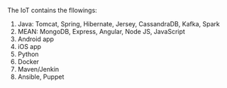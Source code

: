 The IoT contains the fllowings:

1. Java: Tomcat, Spring, Hibernate, Jersey, CassandraDB, Kafka, Spark
2. MEAN: MongoDB, Express, Angular, Node JS, JavaScript
3. Android app
4. iOS app
5. Python
6. Docker
7. Maven/Jenkin
8. Ansible, Puppet
